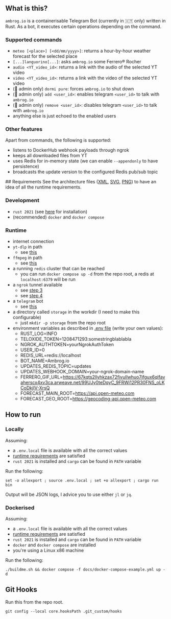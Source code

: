 ## What is this?
`ambrog.io` is a containerisable Telegram Bot (currently in 🇮🇹 only) written in Rust.
As a bot, it executes certain operations depending on the command.

### Supported commands
- `meteo [<place>] [<dd/mm/yyyy>]`: returns a hour-by-hour weather forecast for the selected place
- `[...]languorino[...]`: asks `ambrog.io` some Ferrero® Rocher
- `audio <YT_video_id>`: returns a link with the audio of the selected YT video
- `video <YT_video_id>`: returns a link with the video of the selected YT video
- (🔐 admin only) `dormi pure`: forces `ambrog.io` to shut down
- (🔐 admin only) `add <user_id>`: enables telegram `<user_id>` to talk with `ambrog.io`
- (🔐 admin only) `remove <user_id>`: disables telegram `<user_id>` to talk with `ambrog.io`
- anything else is just echoed to the enabled users

### Other features
Apart from commands, the following is supported:
- listens to DockerHub webhook payloads through ngrok
- keeps all downloaded files from YT
- uses Redis for in-memory state (we can enable `--appendonly` to have persistence)
- broadcasts the update version to the configured Redis pub/sub topic

## Requirements
See the architecture files ([XML](docs/arch.xml), [SVG](docs/arch.svg), [PNG](docs/arch.png)) to have an idea of all the runtime requirements.

### Development
- `rust 2021` (see [here](https://doc.rust-lang.org/cargo/getting-started/installation.html) for installation)
- (recommended) `docker` and `docker compose`

### Runtime
- internet connection
- `yt-dlp` in path
    - see [this](https://github.com/yt-dlp/yt-dlp#installation)
- `ffmpeg` in path 
    - see [this](https://ffmpeg.org/download.html)
- a running `redis` cluster that can be reached
    - you can run `docker compose up -d` from the repo root, a redis at `localhost:6379` will be run
- a `ngrok` tunnel available
    - see [step 3](https://ngrok.com/docs/getting-started/rust/#step-3-run-it)
    - see [step 4](https://ngrok.com/docs/getting-started/rust/#step-4-always-use-the-same-domain)
- a `telegram` bot
    - see [this](https://core.telegram.org/bots/tutorial)
- a directory called `storage` in the workdir (I need to make this configurable)
    - just `mkdir -p storage` from the repo root
- environment variables as described in [.env file](./.env) (write your own values):
    - RUST_LOG=INFO
    - TELOXIDE_TOKEN=1208471293:somestringblablabla
    - NGROK_AUTHTOKEN=yourNgrokAuthToken
    - USER_ID=0
    - REDIS_URL=redis://localhost
    - BOT_NAME=Ambrog.io
    - UPDATES_REDIS_TOPIC=updates
    - UPDATES_WEBHOOK_DOMAIN=your-ngrok-domain-name
    - FERRERO_GIF_URL=https://67kqts2llyhkzax72fivullwhuo7ifgux6qlfavaherscx4xv3ca.arweave.net/99UJy0teDqyC_9FRWi12PR30FNS_oLKCoDkjIV-XrsQ
    - FORECAST_MAIN_ROOT=https://api.open-meteo.com
    - FORECAST_GEO_ROOT=https://geocoding-api.open-meteo.com

## How to run

### Locally
Assuming:
- a `.env.local` file is available with all the correct values
- [runtime requirements](#runtime) are satisfied
- `rust 2021` is installed and `cargo` can be found in `PATH` variable

Run the following:
```shell
set -o allexport ; source .env.local ; set +o allexport ; cargo run bin
```

Output will be JSON logs, I advice you to use either `jl` or `jq`.

### Dockerised
Assuming:
- a `.env.local` file is available with all the correct values
- [runtime requirements](#runtime) are satisfied
- `rust 2021` is installed and `cargo` can be found in `PATH` variable
- `docker` and `docker compose` are installed
- you're using a Linux x86 machine

Run the following:
```shell
./buildme.sh && docker compose -f docs/docker-compose-example.yml up -d
```

## Git Hooks

Run this from the repo root.

`git config --local core.hooksPath .git_custom/hooks`